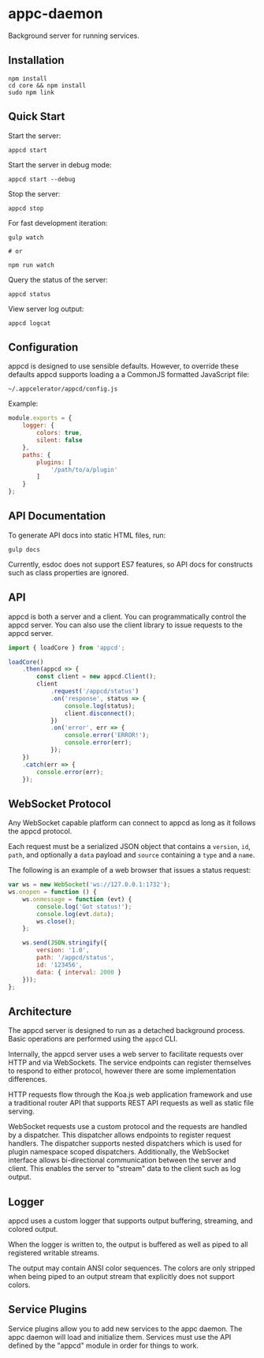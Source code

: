 # appc-daemon

Background server for running services.

## Installation

	npm install
	cd core && npm install
	sudo npm link

## Quick Start

Start the server:

	appcd start

Start the server in debug mode:

	appcd start --debug

Stop the server:

	appcd stop

For fast development iteration:

	gulp watch

	# or

	npm run watch

Query the status of the server:

	appcd status

View server log output:

	appcd logcat

## Configuration

appcd is designed to use sensible defaults. However, to override these defaults
appcd supports loading a a CommonJS formatted JavaScript file:

	~/.appcelerator/appcd/config.js

Example:

```javascript
module.exports = {
	logger: {
		colors: true,
		silent: false
	},
	paths: {
		plugins: [
			'/path/to/a/plugin'
		]
	}
};
```

## API Documentation

To generate API docs into static HTML files, run:

	gulp docs

Currently, esdoc does not support ES7 features, so API docs for constructs such
as class properties are ignored.

## API

appcd is both a server and a client. You can programmatically control the appcd
server. You can also use the client library to issue requests to the appcd
server.

```javascript
import { loadCore } from 'appcd';

loadCore()
	.then(appcd => {
		const client = new appcd.Client();
		client
			.request('/appcd/status')
			.on('response', status => {
				console.log(status);
				client.disconnect();
			})
			.on('error', err => {
				console.error('ERROR!');
				console.error(err);
			});
	})
	.catch(err => {
		console.error(err);
	});
```

## WebSocket Protocol

Any WebSocket capable platform can connect to appcd as long as it follows the
appcd protocol.

Each request must be a serialized JSON object that contains a `version`, `id`,
`path`, and optionally a `data` payload and `source` containing a `type` and a
`name`.

The following is an example of a web browser that issues a status request:

```javascript
var ws = new WebSocket('ws://127.0.0.1:1732');
ws.onopen = function () {
	ws.onmessage = function (evt) {
		console.log('Got status!');
		console.log(evt.data);
		ws.close();
	};

	ws.send(JSON.stringify({
		version: '1.0',
		path: '/appcd/status',
		id: '123456',
		data: { interval: 2000 }
	}));
};
```

## Architecture

The appcd server is designed to run as a detached background process. Basic
operations are performed using the `appcd` CLI.

Internally, the appcd server uses a web server to facilitate requests over HTTP
and via WebSockets. The service endpoints can register themselves to respond to
either protocol, however there are some implementation differences.

HTTP requests flow through the Koa.js web application framework and use a
traditional router API that supports REST API requests as well as static file
serving.

WebSocket requests use a custom protocol and the requests are handled by a
dispatcher. This dispatcher allows endpoints to register request handlers.
The dispatcher supports nested dispatchers which is used for plugin namespace
scoped dispatchers. Additionally, the WebSocket interface allows bi-directional
communication between the server and client. This enables the server to "stream"
data to the client such as log output.

## Logger

appcd uses a custom logger that supports output buffering, streaming, and
colored output.

When the logger is written to, the output is buffered as well as piped to all
registered writable streams.

The output may contain ANSI color sequences. The colors are only stripped when
being piped to an output stream that explicitly does not support colors.

## Service Plugins

Service plugins allow you to add new services to the appc daemon. The appc
daemon will load and initialize them. Services must use the API defined by
the "appcd" module in order for things to work.
